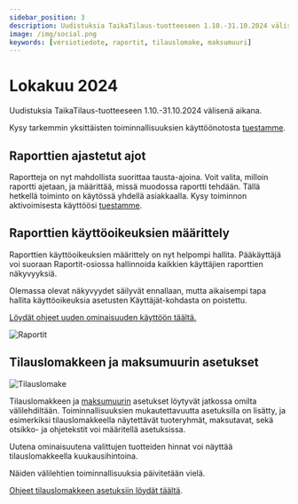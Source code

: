 ```yaml
---
sidebar_position: 3
description: Uudistuksia TaikaTilaus-tuotteeseen 1.10.-31.10.2024 välisenä aikana
image: /img/social.png
keywords: [versiotiedote, raportit, tilauslomake, maksumuuri]
---
```


# Lokakuu 2024

Uudistuksia TaikaTilaus-tuotteeseen 1.10.-31.10.2024 välisenä aikana.

Kysy tarkemmin yksittäisten toiminnallisuuksien käyttöönotosta [tuestamme](https://taikatilaus.freshdesk.com/).

## Raporttien ajastetut ajot

Raportteja on nyt mahdollista suorittaa tausta-ajoina. Voit valita, milloin raportti ajetaan, ja määrittää, missä muodossa raportti tehdään. Tällä hetkellä toiminto on käytössä yhdellä asiakkaalla. Kysy toiminnon aktivoimisesta käyttöösi [tuestamme](https://taikatilaus.freshdesk.com/).

## Raporttien käyttöoikeuksien määrittely

Raporttien käyttöoikeuksien määrittely on nyt helpompi hallita. Pääkäyttäjä voi suoraan Raportit-osiossa hallinnoida kaikkien käyttäjien raporttien näkyvyyksiä.

Olemassa olevat näkyvyydet säilyvät ennallaan, mutta aikaisempi tapa hallita käyttöoikeuksia asetusten Käyttäjät-kohdasta on poistettu.

[Löydät ohjeet uuden ominaisuuden käyttöön täältä.](https://support.taikatilaus.fi/docs/ohjeet/yleiset_ominaisuudet/raportit#raporttien-n%C3%A4kyvyyden-muokkaus)

![Raportit](/img/ohjeet/raporttien-nakyvyys2.png)

## Tilauslomakkeen ja maksumuurin asetukset

![Tilauslomake](/img/versiotiedotteet/tilaus-ja-maksumuuri.png)

Tilauslomakkeen ja [maksumuurin](https://www.taikatilaus.fi/maksumuuri) asetukset löytyvät jatkossa omilta välilehdiltään. Toiminnallisuuksien mukautettavuutta asetuksilla on lisätty, ja esimerkiksi tilauslomakkeella näytettävät tuoteryhmät, maksutavat, sekä otsikko- ja ohjetekstit voi määritellä asetuksissa.

Uutena ominaisuutena valittujen tuotteiden hinnat voi näyttää tilauslomakkeella kuukausihintoina.

Näiden välilehtien toiminnallisuuksia päivitetään vielä.

[Ohjeet tilauslomakkeen asetuksiin löydät täältä](/docs/ohjeet/asetukset#tilauslomake).


